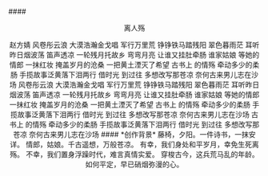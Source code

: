 ####<center>离人殇
<center>赵方婧  
风卷彤云浪  
大漠浩瀚金戈唱  
军行万里荒  
铮铮铁马踏残阳  
翠色暮雨茫  
耳听昨日烟波荡  
笛声透凉  
一轮残月托故乡  
弯弯月亮  
让谁又挂肚牵肠  
谁家姑娘  
等她的情郎  
一抹红妆  
掩盖岁月的沧桑  
一把黄土湮灭了希望  
古书上 的情殇  
牵动多少的柔肠  
手揽故事泛黄落下泪两行  
借时光 到过往  
多想改写那苍凉  
奈何古来男儿志在沙场  
风卷彤云浪  
大漠浩瀚金戈唱  
军行万里荒  
铮铮铁马踏残阳  
翠色暮雨茫  
耳听昨日烟波荡  
笛声透凉  
一轮残月托故乡  
弯弯月亮  
让谁又挂肚牵肠  
谁家姑娘  
等她的情郎  
一抹红妆  
掩盖岁月的沧桑  
一把黄土湮灭了希望  
古书上 的情殇  
牵动多少的柔肠  
手揽故事泛黄落下泪两行  
借时光 到过往  
多想改写那苍凉  
奈何古来男儿志在沙场  
古书上 的情殇  
牵动多少的柔肠  
手揽故事泛黄落下泪两行  
借时光 到过往  
多想改写那苍凉  
奈何古来男儿志在沙场  
#### *创作背景*  
藤椅，夕阳。一件诗书，一抹安详。  
情郎，姑娘。千古遥想，万般苍凉。  
有幸，我们身处和平岁月，幸免生死离殇。  
不幸，我们置身浮躁时代，难言真情实爱。  
穿梭古今，这兵荒马乱的年龄。  
如何平定，早已硝烟弥漫的心。